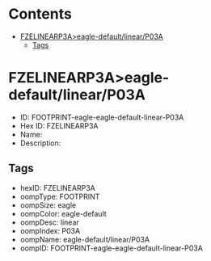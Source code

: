 



Contents
========

* [FZELINEARP3A>eagle-default/linear/P03A](#fzelinearp3aeagle-defaultlinearp03a)
	* [Tags](#tags)

# FZELINEARP3A>eagle-default/linear/P03A

- ID: FOOTPRINT-eagle-eagle-default-linear-P03A
- Hex ID: FZELINEARP3A
- Name: 
- Description: 

## Tags

- hexID: FZELINEARP3A
- oompType: FOOTPRINT
- oompSize: eagle
- oompColor: eagle-default
- oompDesc: linear
- oompIndex: P03A
- oompName: eagle-default/linear/P03A
- oompID: FOOTPRINT-eagle-eagle-default-linear-P03A
